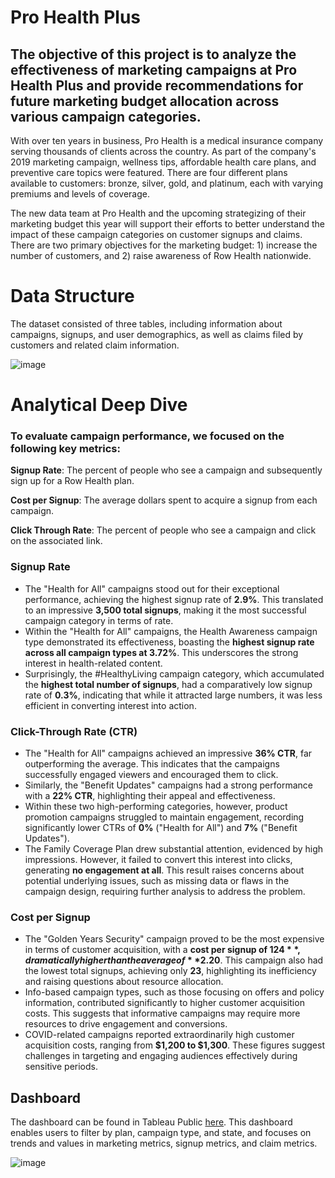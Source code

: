 # Pro Health Plus
## The objective of this project is to analyze the effectiveness of marketing campaigns at Pro Health Plus and provide recommendations for future marketing budget allocation across various campaign categories.
With over ten years in business, Pro Health is a medical insurance company serving thousands of clients across the country. As part of the company's 2019 marketing campaign, wellness tips, affordable health care plans, and preventive care topics were featured. There are four different plans available to customers: bronze, silver, gold, and platinum, each with varying premiums and levels of coverage.

The new data team at Pro Health and the upcoming strategizing of their marketing budget this year will support their efforts to better understand the impact of these campaign categories on customer signups and claims. There are two primary objectives for the marketing budget: 1) increase the number of customers, and 2) raise awareness of Row Health nationwide.

# Data Structure
The dataset consisted of three tables, including information about campaigns, signups, and user demographics, as well as claims filed by customers and related claim information.

![image](https://github.com/user-attachments/assets/5ebffa95-6952-4b61-8ebf-44ca648b398c)

# Analytical Deep Dive
### To evaluate campaign performance, we focused on the following key metrics:
**Signup Rate**: The percent of people who see a campaign and subsequently sign up for a Row Health plan.

**Cost per Signup**: The average dollars spent to acquire a signup from each campaign.

**Click Through Rate**: The percent of people who see a campaign and click on the associated link.

### **Signup Rate**
- The "Health for All" campaigns stood out for their exceptional performance, achieving the highest signup rate of **2.9%**. This translated to an impressive **3,500 total signups**, making it the most successful campaign category in terms of rate.
- Within the "Health for All" campaigns, the Health Awareness campaign type demonstrated its effectiveness, boasting the **highest signup rate across all campaign types at 3.72%**. This underscores the strong interest in health-related content.
- Surprisingly, the #HealthyLiving campaign category, which accumulated the **highest total number of signups**, had a comparatively low signup rate of **0.3%**, indicating that while it attracted large numbers, it was less efficient in converting interest into action.

### **Click-Through Rate (CTR)**
- The "Health for All" campaigns achieved an impressive **36% CTR**, far outperforming the average. This indicates that the campaigns successfully engaged viewers and encouraged them to click.
- Similarly, the "Benefit Updates" campaigns had a strong performance with a **22% CTR**, highlighting their appeal and effectiveness.
- Within these two high-performing categories, however, product promotion campaigns struggled to maintain engagement, recording significantly lower CTRs of **0%** ("Health for All") and **7%** ("Benefit Updates").
- The Family Coverage Plan drew substantial attention, evidenced by high impressions. However, it failed to convert this interest into clicks, generating **no engagement at all**. This result raises concerns about potential underlying issues, such as missing data or flaws in the campaign design, requiring further analysis to address the problem.

### **Cost per Signup**
- The "Golden Years Security" campaign proved to be the most expensive in terms of customer acquisition, with a **cost per signup of $124**, dramatically higher than the average of **$2.20**. This campaign also had the lowest total signups, achieving only **23**, highlighting its inefficiency and raising questions about resource allocation.
- Info-based campaign types, such as those focusing on offers and policy information, contributed significantly to higher customer acquisition costs. This suggests that informative campaigns may require more resources to drive engagement and conversions.
- COVID-related campaigns reported extraordinarily high customer acquisition costs, ranging from **$1,200 to $1,300**. These figures suggest challenges in targeting and engaging audiences effectively during sensitive periods.

## Dashboard
The dashboard can be found in Tableau Public [here](https://public.tableau.com/app/profile/kilila.ninsavang/viz/ProHealthPlus/ExecutiveDashboard). This dashboard enables users to filter by plan, campaign type, and state, and focuses on trends and values in marketing metrics, signup metrics, and claim metrics.

![image](https://github.com/user-attachments/assets/44f77e7d-c3cb-4059-bf90-f7dd2092238c)

